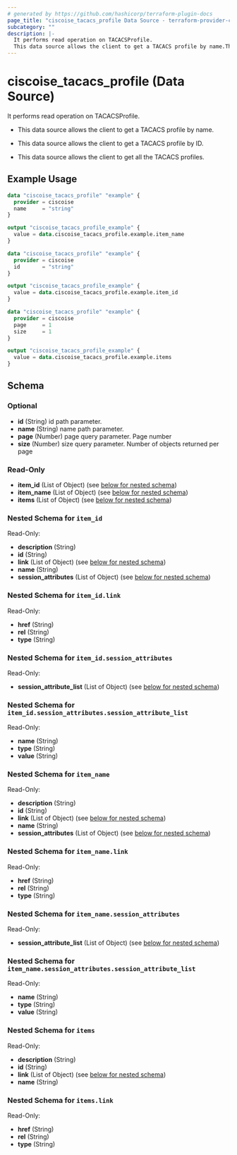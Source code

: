 ```yaml
---
# generated by https://github.com/hashicorp/terraform-plugin-docs
page_title: "ciscoise_tacacs_profile Data Source - terraform-provider-ciscoise"
subcategory: ""
description: |-
  It performs read operation on TACACSProfile.
  This data source allows the client to get a TACACS profile by name.This data source allows the client to get a TACACS profile by ID.This data source allows the client to get all the TACACS profiles.
---
```


# ciscoise_tacacs_profile (Data Source)

It performs read operation on TACACSProfile.

- This data source allows the client to get a TACACS profile by name.

- This data source allows the client to get a TACACS profile by ID.

- This data source allows the client to get all the TACACS profiles.

## Example Usage

```terraform
data "ciscoise_tacacs_profile" "example" {
  provider = ciscoise
  name     = "string"
}

output "ciscoise_tacacs_profile_example" {
  value = data.ciscoise_tacacs_profile.example.item_name
}

data "ciscoise_tacacs_profile" "example" {
  provider = ciscoise
  id       = "string"
}

output "ciscoise_tacacs_profile_example" {
  value = data.ciscoise_tacacs_profile.example.item_id
}

data "ciscoise_tacacs_profile" "example" {
  provider = ciscoise
  page     = 1
  size     = 1
}

output "ciscoise_tacacs_profile_example" {
  value = data.ciscoise_tacacs_profile.example.items
}
```

<!-- schema generated by tfplugindocs -->
## Schema

### Optional

- **id** (String) id path parameter.
- **name** (String) name path parameter.
- **page** (Number) page query parameter. Page number
- **size** (Number) size query parameter. Number of objects returned per page

### Read-Only

- **item_id** (List of Object) (see [below for nested schema](#nestedatt--item_id))
- **item_name** (List of Object) (see [below for nested schema](#nestedatt--item_name))
- **items** (List of Object) (see [below for nested schema](#nestedatt--items))

<a id="nestedatt--item_id"></a>
### Nested Schema for `item_id`

Read-Only:

- **description** (String)
- **id** (String)
- **link** (List of Object) (see [below for nested schema](#nestedobjatt--item_id--link))
- **name** (String)
- **session_attributes** (List of Object) (see [below for nested schema](#nestedobjatt--item_id--session_attributes))

<a id="nestedobjatt--item_id--link"></a>
### Nested Schema for `item_id.link`

Read-Only:

- **href** (String)
- **rel** (String)
- **type** (String)


<a id="nestedobjatt--item_id--session_attributes"></a>
### Nested Schema for `item_id.session_attributes`

Read-Only:

- **session_attribute_list** (List of Object) (see [below for nested schema](#nestedobjatt--item_id--session_attributes--session_attribute_list))

<a id="nestedobjatt--item_id--session_attributes--session_attribute_list"></a>
### Nested Schema for `item_id.session_attributes.session_attribute_list`

Read-Only:

- **name** (String)
- **type** (String)
- **value** (String)




<a id="nestedatt--item_name"></a>
### Nested Schema for `item_name`

Read-Only:

- **description** (String)
- **id** (String)
- **link** (List of Object) (see [below for nested schema](#nestedobjatt--item_name--link))
- **name** (String)
- **session_attributes** (List of Object) (see [below for nested schema](#nestedobjatt--item_name--session_attributes))

<a id="nestedobjatt--item_name--link"></a>
### Nested Schema for `item_name.link`

Read-Only:

- **href** (String)
- **rel** (String)
- **type** (String)


<a id="nestedobjatt--item_name--session_attributes"></a>
### Nested Schema for `item_name.session_attributes`

Read-Only:

- **session_attribute_list** (List of Object) (see [below for nested schema](#nestedobjatt--item_name--session_attributes--session_attribute_list))

<a id="nestedobjatt--item_name--session_attributes--session_attribute_list"></a>
### Nested Schema for `item_name.session_attributes.session_attribute_list`

Read-Only:

- **name** (String)
- **type** (String)
- **value** (String)




<a id="nestedatt--items"></a>
### Nested Schema for `items`

Read-Only:

- **description** (String)
- **id** (String)
- **link** (List of Object) (see [below for nested schema](#nestedobjatt--items--link))
- **name** (String)

<a id="nestedobjatt--items--link"></a>
### Nested Schema for `items.link`

Read-Only:

- **href** (String)
- **rel** (String)
- **type** (String)


